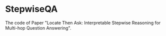 # StepwiseQA
The code of Paper "Locate Then Ask: Interpretable Stepwise Reasoning for Multi-hop Question Answering".
